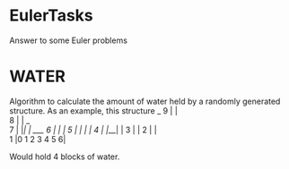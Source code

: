 # EulerTasks
Answer to some Euler problems

# WATER
Algorithm to calculate the amount of water held by a randomly generated structure. As an example, this structure
    _
 9 | |      
 8 | |  _   
 7 | |_| |    ___
 6      |   |   |
 5 |     |   |   |
 4 |     |___|   | 
 3 |             |
 2 |             |  
 1 |0 1 2 3 4 5 6|
 
 Would hold 4 blocks of water.
